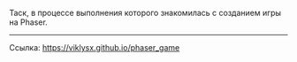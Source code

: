 Таск, в процессе выполнения которого знакомилась с созданием игры на Phaser.
***
Ссылка: https://viklysx.github.io/phaser_game

